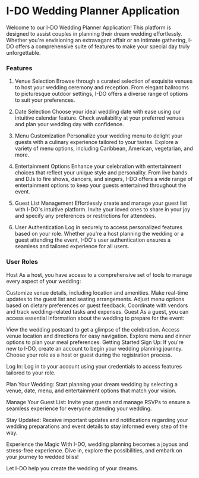 # I-DO Wedding Planner Application
Welcome to our I-DO Wedding Planner Application! This platform is designed to assist couples in planning their dream wedding effortlessly. Whether you're envisioning an extravagant affair or an intimate gathering, I-DO offers a comprehensive suite of features to make your special day truly unforgettable.

### Features
1. Venue Selection
Browse through a curated selection of exquisite venues to host your wedding ceremony and reception. From elegant ballrooms to picturesque outdoor settings, I-DO offers a diverse range of options to suit your preferences.

2. Date Selection
Choose your ideal wedding date with ease using our intuitive calendar feature. Check availability at your preferred venues and plan your wedding day with confidence.

3. Menu Customization
Personalize your wedding menu to delight your guests with a culinary experience tailored to your tastes. Explore a variety of menu options, including Caribbean, American, vegetarian, and more.

1. Entertainment Options
Enhance your celebration with entertainment choices that reflect your unique style and personality. From live bands and DJs to fire shows, dancers, and singers, I-DO offers a wide range of entertainment options to keep your guests entertained throughout the event.

1. Guest List Management
Effortlessly create and manage your guest list with I-DO's intuitive platform. Invite your loved ones to share in your joy and specify any preferences or restrictions for attendees.

1. User Authentication
Log in securely to access personalized features based on your role. Whether you're a host planning the wedding or a guest attending the event, I-DO's user authentication ensures a seamless and tailored experience for all users.

### User Roles
Host
As a host, you have access to a comprehensive set of tools to manage every aspect of your wedding:

Customize venue details, including location and amenities.
Make real-time updates to the guest list and seating arrangements.
Adjust menu options based on dietary preferences or guest feedback.
Coordinate with vendors and track wedding-related tasks and expenses.
Guest
As a guest, you can access essential information about the wedding to prepare for the event:

View the wedding postcard to get a glimpse of the celebration.
Access venue location and directions for easy navigation.
Explore menu and dinner options to plan your meal preferences.
Getting Started
Sign Up: If you're new to I-DO, create an account to begin your wedding planning journey. Choose your role as a host or guest during the registration process.

Log In: Log in to your account using your credentials to access features tailored to your role.

Plan Your Wedding: Start planning your dream wedding by selecting a venue, date, menu, and entertainment options that match your vision.

Manage Your Guest List: Invite your guests and manage RSVPs to ensure a seamless experience for everyone attending your wedding.

Stay Updated: Receive important updates and notifications regarding your wedding preparations and event details to stay informed every step of the way.

Experience the Magic
With I-DO, wedding planning becomes a joyous and stress-free experience. Dive in, explore the possibilities, and embark on your journey to wedded bliss!

Let I-DO help you create the wedding of your dreams.